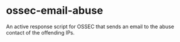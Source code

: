 ossec-email-abuse
=================

An active response script for OSSEC that sends an email to the abuse contact of the offending IPs.